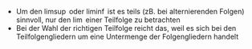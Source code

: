 - Um den $\limsup$ oder $\liminf$ ist es teils (zB. bei alternierenden Folgen) sinnvoll, nur den $\lim$ einer Teilfolge zu betrachten
- Bei der Wahl der richtigen Teilfolge reicht das, weil es sich bei den Teilfolgengliedern um eine Untermenge der Folgengliedern handelt